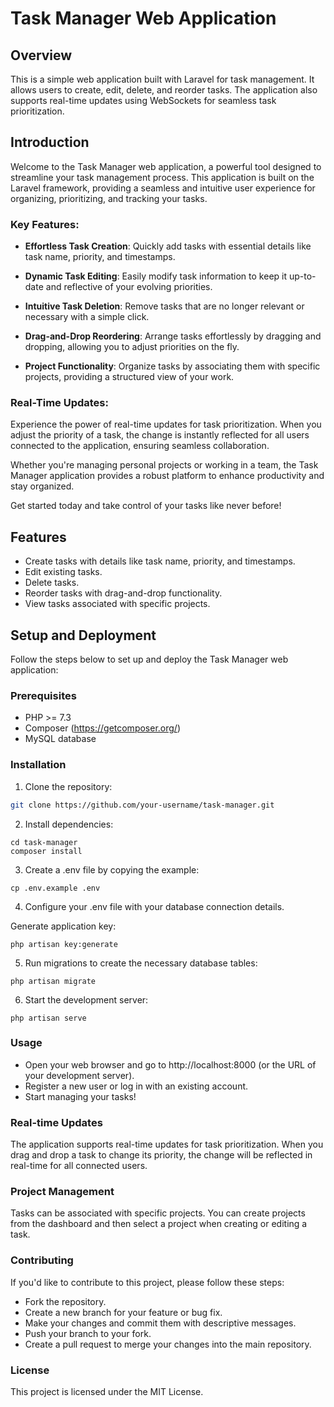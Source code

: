 # Task Manager Web Application

## Overview

This is a simple web application built with Laravel for task management. It allows users to create, edit, delete, and reorder tasks. The application also supports real-time updates using WebSockets for seamless task prioritization.

## Introduction

Welcome to the Task Manager web application, a powerful tool designed to streamline your task management process. This application is built on the Laravel framework, providing a seamless and intuitive user experience for organizing, prioritizing, and tracking your tasks.

### Key Features:

-   **Effortless Task Creation**: Quickly add tasks with essential details like task name, priority, and timestamps.

-   **Dynamic Task Editing**: Easily modify task information to keep it up-to-date and reflective of your evolving priorities.

-   **Intuitive Task Deletion**: Remove tasks that are no longer relevant or necessary with a simple click.

-   **Drag-and-Drop Reordering**: Arrange tasks effortlessly by dragging and dropping, allowing you to adjust priorities on the fly.

-   **Project Functionality**: Organize tasks by associating them with specific projects, providing a structured view of your work.

### Real-Time Updates:

Experience the power of real-time updates for task prioritization. When you adjust the priority of a task, the change is instantly reflected for all users connected to the application, ensuring seamless collaboration.

Whether you're managing personal projects or working in a team, the Task Manager application provides a robust platform to enhance productivity and stay organized.

Get started today and take control of your tasks like never before!

## Features

-   Create tasks with details like task name, priority, and timestamps.
-   Edit existing tasks.
-   Delete tasks.
-   Reorder tasks with drag-and-drop functionality.
-   View tasks associated with specific projects.

## Setup and Deployment

Follow the steps below to set up and deploy the Task Manager web application:

### Prerequisites

-   PHP >= 7.3
-   Composer (https://getcomposer.org/)
-   MySQL database

### Installation

1. Clone the repository:

```bash
git clone https://github.com/your-username/task-manager.git
```

2. Install dependencies:

```
cd task-manager
composer install
```

3.  Create a .env file by copying the example:

```
cp .env.example .env
```

4. Configure your .env file with your database connection details.

Generate application key:

```
php artisan key:generate
```

5. Run migrations to create the necessary database tables:

```
php artisan migrate
```

6. Start the development server:

```
php artisan serve
```

### Usage

-   Open your web browser and go to http://localhost:8000 (or the URL of your development server).
-   Register a new user or log in with an existing account.
-   Start managing your tasks!

### Real-time Updates

The application supports real-time updates for task prioritization. When you drag and drop a task to change its priority, the change will be reflected in real-time for all connected users.

### Project Management

Tasks can be associated with specific projects. You can create projects from the dashboard and then select a project when creating or editing a task.

### Contributing

If you'd like to contribute to this project, please follow these steps:

-   Fork the repository.
-   Create a new branch for your feature or bug fix.
-   Make your changes and commit them with descriptive messages.
-   Push your branch to your fork.
-   Create a pull request to merge your changes into the main repository.

### License

This project is licensed under the MIT License.
